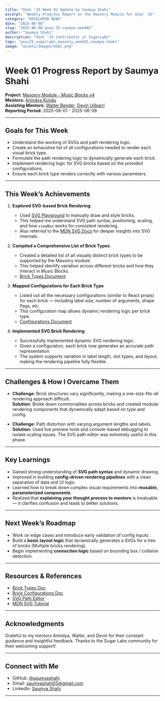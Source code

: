 ```yaml
---
title: "GSoC ’25 Week 01 Update by Saumya Shahi"
excerpt: "Weekly Progress Report on the Masonry Module for GSoC '25"
category: "DEVELOPER NEWS"
date: "2025-06-08"
slug: "2025-06-08-gsoc-25-saumya-week01"
author: "Saumya Shahi"
description: "GSoC '25 Contributor at SugarLabs"
tags: "gsoc25,sugarlabs,masonry,week01,saumya-shahi"
image: "assets/Images/GSOC.png"
---
```


<!-- markdownlint-disable -->

# Week 01 Progress Report by Saumya Shahi

**Project:** [Masonry Module - Music Blocks v4](https://github.com/sugarlabs/musicblocks-v4)  
**Mentors:** [Anindya Kundu](https://github.com/meganindya/)  
**Assisting Mentors:** [Walter Bender](https://github.com/walterbender/), [Devin Ulibarri](https://github.com/pikurasa/)  
**Reporting Period:** 2025-06-01 - 2025-06-08

---

## Goals for This Week

- Understand the working of SVGs and path rendering logic.
- Create an exhaustive list of all configurations needed to render each visual brick type.
- Formulate the path rendering logic to dynamically generate each brick.
- Implement rendering logic for SVG bricks based on the provided configurations.
- Ensure each brick type renders correctly with various parameters.

---

## This Week’s Achievements

1. **Explored SVG-based Brick Rendering**  
   - Used [SVG Playground](https://yqnn.github.io/svg-path-editor/) to manually draw and style bricks.  
   - This helped me understand SVG path syntax, positioning, scaling, and how `viewBox` works for consistent rendering.  
   - Also referred to the [MDN SVG Docs](https://developer.mozilla.org/en-US/docs/Web/SVG/Tutorials/SVG_from_scratch/Getting_started) for deeper insights into SVG internals.

2. **Compiled a Comprehensive List of Brick Types**  
   - Created a detailed list of all visually distinct brick types to be supported by the Masonry module.  
   - This helped identify variation across different bricks and how they interact in Music Blocks.  
   - [Brick Types Document](https://docs.google.com/document/d/1BswWHadyy4yC3_3vK6KHZnMn0u6jbbYiQ6JQWiqRMLw/edit?tab=t.0)

3. **Mapped Configurations for Each Brick Type**  
   - Listed out all the necessary configurations (similar to React props) for each brick — including label size, number of arguments, shape flags, etc.  
   - This configuration map allows dynamic rendering logic per brick type.  
   - [Configurations Document](https://docs.google.com/document/d/1UJXh3734S138BoTsGulzeTlZXstyvWd6syJK2eclMKI/edit?usp=sharing)

4. **Implemented SVG Brick Rendering**  
   - Successfully implemented dynamic SVG rendering logic.  
   - Given a configuration, each brick now generates an accurate path representation.  
   - The system supports variation in label length, slot types, and layout, making the rendering pipeline fully flexible.

---

## Challenges & How I Overcame Them

- **Challenge:** Brick structures vary significantly, making a one-size-fits-all rendering approach difficult.  
  **Solution:** Broke down commonalities across bricks and created modular rendering components that dynamically adapt based on type and config.

- **Challenge:** Path distortion with varying argument lengths and labels.  
  **Solution:** Used live preview tools and console-based debugging to isolate scaling issues. The SVG path editor was extremely useful in this phase.

---

## Key Learnings

- Gained strong understanding of **SVG path syntax** and dynamic drawing.
- Improved in building **config-driven rendering pipelines** with a clean separation of data and UI logic.
- Learned how to break down complex visual requirements into **reusable, parameterized components**.
- Realized that **explaining your thought process to mentors** is invaluable — it clarifies confusion and leads to better solutions.

---

## Next Week’s Roadmap

- Work on edge cases and introduce early validation of config inputs.
- Build a **basic layout logic**  that dynamically generates a SVGs for a tree of bricks (Multiple bricks rendering).
- Begin implementing **connection logic** based on bounding box / collision detection.

---

## Resources & References

- [Brick Types Doc](https://docs.google.com/document/d/1BswWHadyy4yC3_3vK6KHZnMn0u6jbbYiQ6JQWiqRMLw/edit?tab=t.0)
- [Brick Configurations Doc](https://docs.google.com/document/d/1UJXh3734S138BoTsGulzeTlZXstyvWd6syJK2eclMKI/edit?usp=sharing)
- [SVG Path Editor](https://yqnn.github.io/svg-path-editor/)
- [MDN SVG Tutorial](https://developer.mozilla.org/en-US/docs/Web/SVG/Tutorial)

---

## Acknowledgments

Grateful to my mentors Anindya, Walter, and Devin for their constant guidance and insightful feedback. Thanks to the Sugar Labs community for their welcoming support!

---

## Connect with Me

- GitHub: [@saumyashahi](https://github.com/saumyashahi)
- Gmail: [saumyashahi05@gmail.com](mailto:saumyashahi05@gmail.com)
- LinkedIn: [Saumya Shahi](https://www.linkedin.com/in/saumya-shahi/)

---
